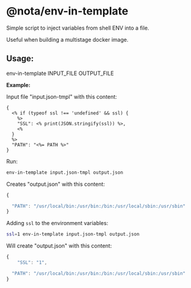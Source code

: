 # @nota/env-in-template

Simple script to inject variables from shell ENV into a file.

Useful when building a multistage docker image.

## Usage:
env-in-template INPUT_FILE OUTPUT_FILE

**Example:**

Input file "input.json-tmpl" with this content:
```
{
  <% if (typeof ssl !== 'undefined' && ssl) {
    %>
    "SSL": <% print(JSON.stringify(ssl)) %>,
    <%
  }
  %>
  "PATH": "<%= PATH %>"
}
```

Run:
```bash
env-in-template input.json-tmpl output.json
```

Creates "output.json" with this content:
```javascript
{

  "PATH": "/usr/local/bin:/usr/bin:/bin:/usr/local/sbin:/usr/sbin"
}
```

Adding `ssl` to the environment variables:
```bash
ssl=1 env-in-template input.json-tmpl output.json
```

Will create "output.json" with this content:
```javascript
{
    "SSL": "1",

  "PATH": "/usr/local/bin:/usr/bin:/bin:/usr/local/sbin:/usr/sbin"
}
```

